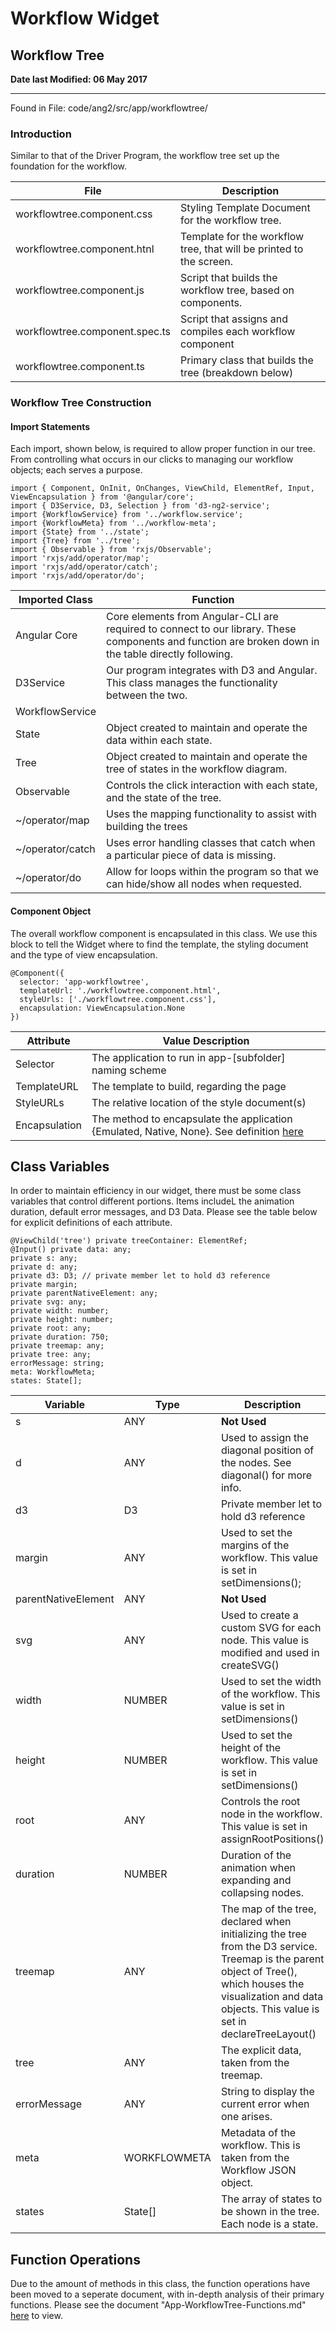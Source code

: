 # Workflow Widget

## Workflow Tree

**Date last Modified: 06 May 2017**

--------------------------------------------------------------------------------

Found in File: code/ang2/src/app/workflowtree/

### Introduction

Similar to that of the Driver Program, the workflow tree set up the foundation for the workflow.

File                           | Description
------------------------------ | -------------------------------------------------------------------
workflowtree.component.css     | Styling Template Document for the workflow tree.
workflowtree.component.htnl    | Template for the workflow tree, that will be printed to the screen.
workflowtree.component.js      | Script that builds the workflow tree, based on components.
workflowtree.component.spec.ts | Script that assigns and compiles each workflow component
workflowtree.component.ts      | Primary class that builds the tree (breakdown below)

### Workflow Tree Construction

#### Import Statements

Each import, shown below, is required to allow proper function in our tree. From controlling what occurs in our clicks to managing our workflow objects; each serves a purpose.

```
import { Component, OnInit, OnChanges, ViewChild, ElementRef, Input, ViewEncapsulation } from '@angular/core';
import { D3Service, D3, Selection } from 'd3-ng2-service';
import {WorkflowService} from '../workflow.service';
import {WorkflowMeta} from '../workflow-meta';
import {State} from '../state';
import {Tree} from '../tree';
import { Observable } from 'rxjs/Observable';
import 'rxjs/add/operator/map';
import 'rxjs/add/operator/catch';
import 'rxjs/add/operator/do';
```

Imported Class   | Function
---------------- | -----------------------------------------------------------------------------------------------------------------------------------------------------
Angular Core     | Core elements from Angular-CLI are required to connect to our library. These components and function are broken down in the table directly following.
D3Service        | Our program integrates with D3 and Angular. This class manages the functionality between the two.
WorkflowService  |
State            | Object created to maintain and operate the data within each state.
Tree             | Object created to maintain and operate the tree of states in the workflow diagram.
Observable       | Controls the click interaction with each state, and the state of the tree.
~/operator/map   | Uses the mapping functionality to assist with building the trees
~/operator/catch | Uses error handling classes that catch when a particular piece of data is missing.
~/operator/do    | Allow for loops within the program so that we can hide/show all nodes when requested.

#### Component Object

The overall workflow component is encapsulated in this class. We use this block to tell the Widget where to find the template, the styling document and the type of view encapsulation.

```
@Component({
  selector: 'app-workflowtree',
  templateUrl: './workflowtree.component.html',
  styleUrls: ['./workflowtree.component.css'],
  encapsulation: ViewEncapsulation.None
})
```

Attribute     | Value Description
------------- | -----------------------------------------------------------------------------------------------------------------------------------------------------------------------
Selector      | The application to run in app-[subfolder] naming scheme
TemplateURL   | The template to build, regarding the page
StyleURLs     | The relative location of the style document(s)
Encapsulation | The method to encapsulate the application {Emulated, Native, None}. See definition [here](https://angular.io/docs/ts/latest/api/core/index/ViewEncapsulation-enum.html)

## Class Variables

In order to maintain efficiency in our widget, there must be some class variables that control different portions. Items includeL the animation duration, default error messages, and D3 Data. Please see the table below for explicit definitions of each attribute.

```
@ViewChild('tree') private treeContainer: ElementRef;
@Input() private data: any;
private s: any;
private d: any;
private d3: D3; // private member let to hold d3 reference
private margin;
private parentNativeElement: any;
private svg: any;
private width: number;
private height: number;
private root: any;
private duration: 750;
private treemap: any;
private tree: any;
errorMessage: string;
meta: WorkflowMeta;
states: State[];
```

Variable            | Type         | Description
------------------- | ------------ | ---------------------------------------------------------------------------------------------------------------------------------------------------------------------------------------------------------------
s                   | ANY          | **Not Used**
d                   | ANY          | Used to assign the diagonal position of the nodes. See diagonal() for more info.
d3                  | D3           | Private member let to hold d3 reference
margin              | ANY          | Used to set the margins of the workflow. This value is set in setDimensions();
parentNativeElement | ANY          | **Not Used**
svg                 | ANY          | Used to create a custom SVG for each node. This value is modified and used in createSVG()
width               | NUMBER       | Used to set the width of the workflow. This value is set in setDimensions()
height              | NUMBER       | Used to set the height of the workflow. This value is set in setDimensions()
root                | ANY          | Controls the root node in the workflow. This value is set in assignRootPositions()
duration            | NUMBER       | Duration of the animation when expanding and collapsing nodes.
treemap             | ANY          | The map of the tree, declared when initializing the tree from the D3 service. Treemap is the parent object of Tree(), which houses the visualization and data objects. This value is set in declareTreeLayout()
tree                | ANY          | The explicit data, taken from the treemap.
errorMessage        | ANY          | String to display the current error when one arises.
meta                | WORKFLOWMETA | Metadata of the workflow. This is taken from the Workflow JSON object.
states              | State[]      | The array of states to be shown in the tree. Each node is a state.

## Function Operations

Due to the amount of methods in this class, the function operations have been moved to a seperate document, with in-depth analysis of their primary functions. Please see the document "App-WorkflowTree-Functions.md" [here]() to view.
